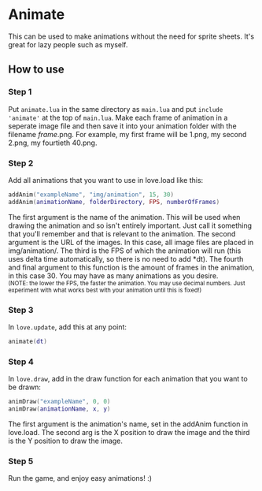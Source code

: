 # Animate

This can be used to make animations without the need for sprite sheets. It's great for lazy people such as myself.
## How to use
### Step 1
Put `animate.lua` in the same directory as `main.lua` and put `include 'animate'` at the top of `main.lua`. 
Make each frame of animation in a seperate image file and then save it into your animation folder with the filename *frame*.png. For example, my first frame will be 1.png, my second 2.png, my fourtieth 40.png.
### Step 2
Add all animations that you want to use in love.load like this:
```Lua
addAnim("exampleName", "img/animation", 15, 30)
addAnim(animationName, folderDirectory, FPS, numberOfFrames)
```
The first argument is the name of the animation. This will be used when drawing the animation and so isn't entirely important. Just call it something that you'll remember and that is relevant to the animation. The second argument is the URL of the images. In this case, all image files are placed in img/animation/. The third is the FPS of which the animation will run (this uses delta time automatically, so there is no need to add *dt). The fourth and final argument to this function is the amount of frames in the animation, in this case 30. You may have as many animations as you desire.
<br><sub>(NOTE: the lower the FPS, the faster the animation. You may use decimal numbers. Just experiment with what works best with your animation until this is fixed!)</sub>
### Step 3
In `love.update`, add this at any point:
```Lua
animate(dt)
```
### Step 4
In `love.draw`, add in the draw function for each animation that you want to be drawn:
```Lua
animDraw("exampleName", 0, 0)
animDraw(animationName, x, y)
```
The first argument is the animation's name, set in the addAnim function in love.load. The second arg is the X position to draw the image and the third is the Y position to draw the image.
### Step 5
Run the game, and enjoy easy animations! :)

